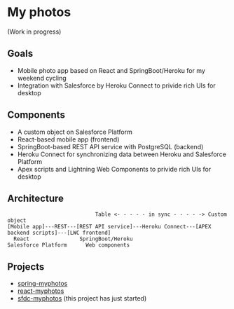 # My photos

(Work in progress)

## Goals

- Mobile photo app based on React and SpringBoot/Heroku for my weekend cycling
- Integration with Salesforce by Heroku Connect to privide rich UIs for desktop

## Components

- A custom object on Salesforce Platform
- React-based mobile app (frontend)
- SpringBoot-based REST API service with PostgreSQL (backend)
- Heroku Connect for synchronizing data between Heroku and Salesforce Platform
- Apex scripts and Lightning Web Components to privide rich UIs for desktop

## Architecture

```
                            Table <- - - - - in sync - - - - -> Custom object
[Mobile app]---REST---[REST API service]---Heroku Connect---[APEX backend scripts]---[LWC frontend]
  React                SpringBoot/Heroku                     Salesforce Platform      Web components

```

## Projects
- [spring-myphotos](https://github.com/araobp/spring-myphotos)
- [react-myphotos](https://github.com/araobp/react-myphotos)
- [sfdc-myphotos](https://github.com/araobp/sfdc-myphotos) (this project has just started)

